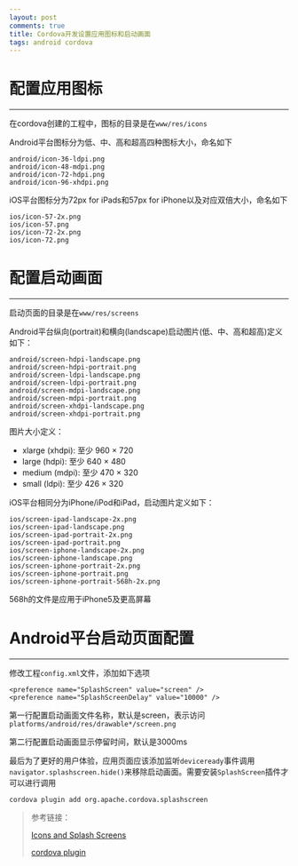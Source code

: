 ```yaml
---
layout: post
comments: true
title: Cordova开发设置应用图标和启动画面
tags: android cordova
---
```


# 配置应用图标 #

----------
在cordova创建的工程中，图标的目录是在`www/res/icons`

Android平台图标分为低、中、高和超高四种图标大小，命名如下

	android/icon-36-ldpi.png
    android/icon-48-mdpi.png
    android/icon-72-hdpi.png
    android/icon-96-xhdpi.png

iOS平台图标分为72px for iPads和57px for iPhone以及对应双倍大小，命名如下

	ios/icon-57-2x.png
    ios/icon-57.png
    ios/icon-72-2x.png
    ios/icon-72.png

# 配置启动画面 #

----------
启动页面的目录是在`www/res/screens`

Android平台纵向(portrait)和横向(landscape)启动图片(低、中、高和超高)定义如下：

	android/screen-hdpi-landscape.png
    android/screen-hdpi-portrait.png
    android/screen-ldpi-landscape.png
    android/screen-ldpi-portrait.png
    android/screen-mdpi-landscape.png
    android/screen-mdpi-portrait.png
    android/screen-xhdpi-landscape.png
    android/screen-xhdpi-portrait.png

图片大小定义：

- xlarge (xhdpi): 至少 960 × 720
- large (hdpi): 至少 640 × 480
- medium (mdpi): 至少 470 × 320
- small (ldpi): 至少 426 × 320

iOS平台相同分为iPhone/iPod和iPad，启动图片定义如下：

	ios/screen-ipad-landscape-2x.png
    ios/screen-ipad-landscape.png
    ios/screen-ipad-portrait-2x.png
    ios/screen-ipad-portrait.png
    ios/screen-iphone-landscape-2x.png
    ios/screen-iphone-landscape.png
    ios/screen-iphone-portrait-2x.png
    ios/screen-iphone-portrait.png
    ios/screen-iphone-portrait-568h-2x.png

568h的文件是应用于iPhone5及更高屏幕

# Android平台启动页面配置 #

----------
修改工程`config.xml`文件，添加如下选项

	<preference name="SplashScreen" value="screen" />
	<preference name="SplashScreenDelay" value="10000" />

第一行配置启动画面文件名称，默认是screen，表示访问`platforms/android/res/drawable*/screen.png`

第二行配置启动画面显示停留时间，默认是3000ms

最后为了更好的用户体验，应用页面应该添加监听`deviceready`事件调用`navigator.splashscreen.hide()`来移除启动画面。需要安装`SplashScreen`插件才可以进行调用

	cordova plugin add org.apache.cordova.splashscreen

> 参考链接：
> 
> [Icons and Splash Screens](http://cordova.apache.org/docs/en/3.4.0/config_ref_assets/images.md.html#Icons%20and%20Splash%20Screens)
> 
> [cordova plugin](http://plugins.cordova.io/)